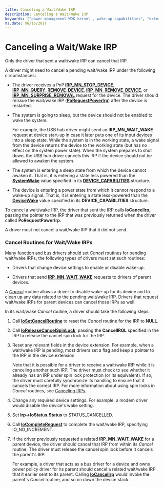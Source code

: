 ```yaml
---
title: Canceling a Wait/Wake IRP
description: Canceling a Wait/Wake IRP
keywords: ["power management WDK kernel , wake-up capabilities", "external wake signals WDK", "awakening devices", "wake-up capabilities WDK power management", "device wake ups WDK power management", "IRP_MN_WAIT_WAKE", "wait/wake IRPs WDK power management , canceling", "canceling wait/wake IRPs", "Cancel routines, wait/wake IRPs"]
ms.date: 06/16/2017
---
```


# Canceling a Wait/Wake IRP





Only the driver that sent a wait/wake IRP can cancel that IRP.

A driver might need to cancel a pending wait/wake IRP under the following circumstances:

-   The driver receives a PnP [**IRP\_MN\_STOP\_DEVICE**](./irp-mn-stop-device.md), [**IRP\_MN\_QUERY\_REMOVE\_DEVICE**](./irp-mn-query-remove-device.md), [**IRP\_MN\_REMOVE\_DEVICE**](./irp-mn-remove-device.md), or [**IRP\_MN\_SURPRISE\_REMOVAL**](./irp-mn-surprise-removal.md) request for the device. The driver should reissue the wait/wake IRP ([**PoRequestPowerIrp**](/windows-hardware/drivers/ddi/wdm/nf-wdm-porequestpowerirp)) after the device is restarted.

-   The system is going to sleep, but the device should not be enabled to wake the system.

    For example, the USB hub driver might send an **IRP\_MN\_WAIT\_WAKE** request at device start-up in case it later puts one of its input devices into a sleep state. While the system is in the working state, a wake signal from the device returns the device to the working state (but has no effect on the system power state). When the system prepares to shut down, the USB hub driver cancels this IRP if the device should not be allowed to awaken the system.

-   The system is entering a sleep state from which the device cannot awaken it. That is, it is entering a state less powered than the [**SystemWake**](systemwake.md) value specified in its [**DEVICE\_CAPABILITIES**](/windows-hardware/drivers/ddi/wdm/ns-wdm-_device_capabilities) structure.

-   The device is entering a power state from which it cannot respond to a wake-up signal. That is, it is entering a state less-powered than the [**DeviceWake**](devicewake.md) value specified in its **DEVICE\_CAPABILITIES** structure.

To cancel a wait/wake IRP, the driver that sent the IRP calls [**IoCancelIrp**](/windows-hardware/drivers/ddi/wdm/nf-wdm-iocancelirp), passing the pointer to the IRP that was previously returned when the driver called **PoRequestPowerIrp**.

A driver must not cancel a wait/wake IRP that it did not send.

### <a href="" id="ddk-cancel-routines-for-wait-wake-irps-kg"></a>Cancel Routines for Wait/Wake IRPs

Many function and bus drivers should set [*Cancel*](/windows-hardware/drivers/ddi/wdm/nc-wdm-driver_cancel) routines for pending wait/wake IRPs; the following types of drivers must set such routines:

-   Drivers that change device settings to enable or disable wake-up.

-   Drivers that send [**IRP\_MN\_WAIT\_WAKE**](./irp-mn-wait-wake.md) requests to drivers of parent devices.

A [*Cancel*](/windows-hardware/drivers/ddi/wdm/nc-wdm-driver_cancel) routine allows a driver to disable wake-up for its device and to clean up any data related to the pending wait/wake IRP. Drivers that request wait/wake IRPs for parent devices can cancel those IRPs as well.

In its wait/wake *Cancel* routine, a driver should take the following steps:

1.  Call [**IoSetCancelRoutine**](/windows-hardware/drivers/ddi/wdm/nf-wdm-iosetcancelroutine) to reset the *Cancel* routine for the IRP to **NULL**.

2.  Call [**IoReleaseCancelSpinLock**](/previous-versions/windows/hardware/drivers/ff549550(v=vs.85)), passing the **CancelIRQL** specified in the IRP to release the cancel spin lock for the IRP.

3.  Reset any relevant fields in the device extension. For example, when a wait/wake IRP is pending, most drivers set a flag and keep a pointer to the IRP in the device extension.

    Note that it is possible for a driver to receive a wait/wake IRP while it is canceling another such IRP. The driver must check to see whether it already has an IRP under spin lock protection (or its equivalent). If so, the driver must carefully synchronize its handling to ensure that it cancels the correct IRP. For more information about using spin locks in *Cancel* routines, see [Canceling IRPs](canceling-irps.md).

4.  Change any required device settings. For example, a modem driver would disable the device's wake setting.

5.  Set **Irp-&gt;IoStatus.Status** to STATUS\_CANCELLED.

6.  Call [**IoCompleteRequest**](/windows-hardware/drivers/ddi/wdm/nf-wdm-iocompleterequest) to complete the wait/wake IRP, specifying IO\_NO\_INCREMENT.

7.  If the driver previously requested a related **IRP\_MN\_WAIT\_WAKE** for a parent device, the driver should cancel that IRP from within its *Cancel* routine. The driver must release the cancel spin lock before it cancels the parent's IRP.

    For example, a driver that acts as a bus driver for a device and owns power policy driver for its parent should cancel a related wait/wake IRP that it earlier sent to its parent. Calling [**IoCancelIrp**](/windows-hardware/drivers/ddi/wdm/nf-wdm-iocancelirp) would invoke the parent's *Cancel* routine, and so on down the device stack.

 


